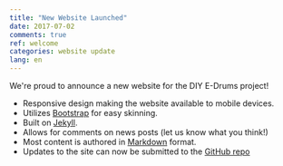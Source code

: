 ```yaml
---
title: "New Website Launched"
date: 2017-07-02
comments: true
ref: welcome
categories: website update
lang: en
---
```

We're proud to announce a new website for the DIY E-Drums project!

* Responsive design making the website available to mobile devices.
* Utilizes [Bootstrap][] for easy skinning.
* Built on [Jekyll][].
* Allows for comments on news posts (let us know what you think!)
* Most content is authored in [Markdown][] format.
* Updates to the site can now be submitted to the [GitHub repo][git]

[Bootstrap]: http://getbootstrap.com/
[Jekyll]: http://jekyllrb.com/
[Markdown]: http://daringfireball.net/projects/markdown/
[git]: https://github.com/edrums.github.io
[LESS]: http://lesscss.org/
